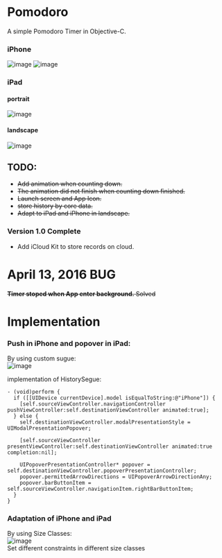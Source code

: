 # Pomodoro
A simple Pomodoro Timer in Objective-C.

### iPhone
![image](http://7xt1ag.com1.z0.glb.clouddn.com/Simulator%20Screen%20Shot%20Apr%2016%2C%202016%2C%2009.04.30.png)
![image](http://7xt1ag.com1.z0.glb.clouddn.com/Simulator%20Screen%20Shot%20Apr%2016%2C%202016%2C%2009.05.08.png)
### iPad
#### portrait
![image](http://7xt1ag.com1.z0.glb.clouddn.com/Simulator%20Screen%20Shot%20Apr%2016%2C%202016%2C%2009.07.25.png)
#### landscape
![image](http://7xt1ag.com1.z0.glb.clouddn.com/Simulator%20Screen%20Shot%20Apr%2016%2C%202016%2C%2009.07.29.png)
  
## TODO:
* ~~Add animation when counting down.~~
* ~~The animation did not finish when counting down finished.~~
* ~~Launch screen and App Icon.~~
* ~~store history by core data.~~
* ~~Adapt to iPad and iPhone in landscape.~~

### Version 1.0 Complete

 * Add iCloud Kit to store records on cloud.
 
#  April 13, 2016 BUG
~~**Timer stoped when App enter background.** Solved~~



# Implementation
### Push in iPhone and popover in iPad:
By using custom sugue:  
![image](http://7xt1ag.com1.z0.glb.clouddn.com/Screen%20Shot%202016-04-16%20at%2008.32.46.png)  

implementation of HistorySegue:  

	- (void)perform {
	  if ([[UIDevice currentDevice].model isEqualToString:@"iPhone"]) {
	    [self.sourceViewController.navigationController pushViewController:self.destinationViewController animated:true];
	  } else {
	    self.destinationViewController.modalPresentationStyle = UIModalPresentationPopover;
	    
	    [self.sourceViewController presentViewController:self.destinationViewController animated:true completion:nil];
	    
	    UIPopoverPresentationController* popover = self.destinationViewController.popoverPresentationController;
	    popover.permittedArrowDirections = UIPopoverArrowDirectionAny;
	    popover.barButtonItem = self.sourceViewController.navigationItem.rightBarButtonItem;
	  }
	}
	
### Adaptation of iPhone and iPad
By using Size Classes:  
![image](http://7xt1ag.com1.z0.glb.clouddn.com/Screen%20Shot%202016-04-16%20at%2008.55.35.png)  
Set different constraints in different size classes